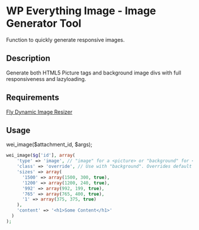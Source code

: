 # WP Everything Image - Image Generator Tool
Function to quickly generate responsive images.

## Description
Generate both HTML5 Picture tags and background image divs with full responsiveness and lazyloading.

## Requirements
[Fly Dynamic Image Resizer](https://wordpress.org/plugins/fly-dynamic-image-resizer/)

## Usage 
wei_image($attachment_id, $args);

```php
wei_image($g['id'], array(
    'type' => 'image', // "image" for a <picture> or "background" for <div> with background image
    'class' => 'override', // Use with "background". Overrides default div name. Requires you create the div
    'sizes' => array(
      '1500' => array(1500, 300, true),
      '1200' => array(1200, 240, true),
      '992' => array(992, 199, true),
      '765' => array(765, 400, true),
      '1' => array(375, 375, true)
    ),
    'content' => '<h1>Some Content</h1>'
  )
);
```
